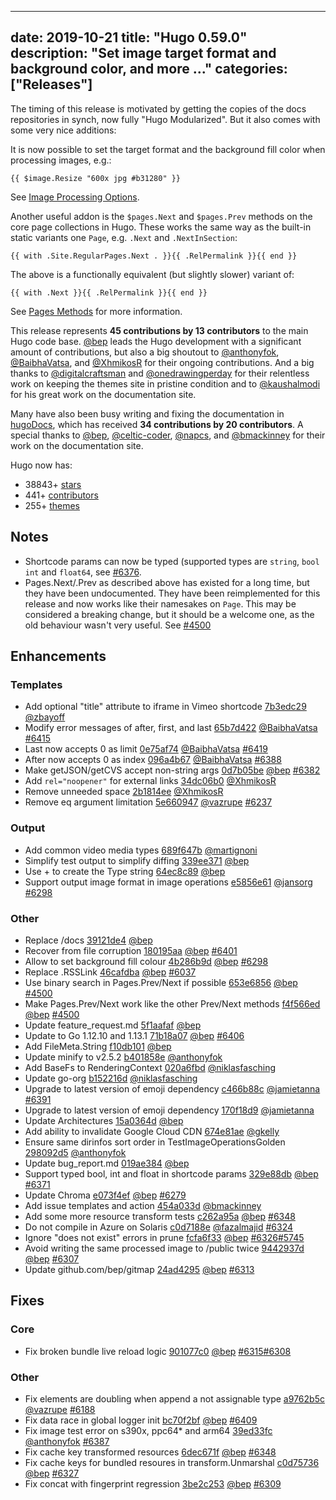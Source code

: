 
---
date: 2019-10-21
title: "Hugo 0.59.0"
description: "Set image target format and background color, and more ..."
categories: ["Releases"]
---

The timing of this release is motivated by getting the copies of the docs repositories in synch, now fully "Hugo Modularized". But it also comes with some very nice additions:

It is now possible to set the target format and the background fill color when processing images, e.g.:

```
{{ $image.Resize "600x jpg #b31280" }}
```

See [Image Processing Options](https://gohugo.io/content-management/image-processing/#image-processing-options).

Another useful addon is the `$pages.Next` and `$pages.Prev` methods on the core page collections in Hugo. These works the same way as the built-in static variants one `Page`, e.g. `.Next` and `.NextInSection`:

```
{{ with .Site.RegularPages.Next . }}{{ .RelPermalink }}{{ end }}
```

The above is a functionally equivalent (but slightly slower) variant of:

```
{{ with .Next }}{{ .RelPermalink }}{{ end }}
```

See [Pages Methods](https://gohugo.io/variables/pages/) for more information.


This release represents **45 contributions by 13 contributors** to the main Hugo code base. [@bep](https://github.com/bep) leads the Hugo development with a significant amount of contributions, but also a big shoutout to [@anthonyfok](https://github.com/anthonyfok), [@BaibhaVatsa](https://github.com/BaibhaVatsa), and [@XhmikosR](https://github.com/XhmikosR) for their ongoing contributions.
And a big thanks to [@digitalcraftsman](https://github.com/digitalcraftsman) and [@onedrawingperday](https://github.com/onedrawingperday) for their relentless work on keeping the themes site in pristine condition and to [@kaushalmodi](https://github.com/kaushalmodi) for his great work on the documentation site.

Many have also been busy writing and fixing the documentation in [hugoDocs](https://github.com/gohugoio/hugoDocs), 
which has received **34 contributions by 20 contributors**. A special thanks to [@bep](https://github.com/bep), [@celtic-coder](https://github.com/celtic-coder), [@napcs](https://github.com/napcs), and [@bmackinney](https://github.com/bmackinney) for their work on the documentation site.


Hugo now has:

* 38843+ [stars](https://github.com/gohugoio/hugo/stargazers)
* 441+ [contributors](https://github.com/gohugoio/hugo/graphs/contributors)
* 255+ [themes](http://themes.gohugo.io/)

## Notes


* Shortcode params can now be typed (supported types are `string`, `bool` `int` and `float64`, see [#6376](https://github.com/gohugoio/hugo/pull/6376).
* Pages.Next/.Prev as described above has existed for a long time, but they have been undocumented. They have been reimplemented for this release and now works like their namesakes on `Page`. This may be considered a breaking change, but it should be a welcome one, as the old behaviour wasn't very useful. See [#4500](https://github.com/gohugoio/hugo/issues/4500)

## Enhancements

### Templates

* Add optional "title" attribute to iframe in Vimeo shortcode [7b3edc29](https://github.com/gohugoio/hugo/commit/7b3edc293144dd450e87ca32f238221c21eb1b47) [@zbayoff](https://github.com/zbayoff) 
* Modify error messages of after, first, and last [65b7d422](https://github.com/gohugoio/hugo/commit/65b7d4221b90445bfc089873092411cf7e322933) [@BaibhaVatsa](https://github.com/BaibhaVatsa) [#6415](https://github.com/gohugoio/hugo/issues/6415)
* Last now accepts 0 as limit [0e75af74](https://github.com/gohugoio/hugo/commit/0e75af74db30259ec355a7b79a1e257d5fe00eef) [@BaibhaVatsa](https://github.com/BaibhaVatsa) [#6419](https://github.com/gohugoio/hugo/issues/6419)
* After now accepts 0 as index [096a4b67](https://github.com/gohugoio/hugo/commit/096a4b67b98259dabff5ebfbfd879a41999a1ed2) [@BaibhaVatsa](https://github.com/BaibhaVatsa) [#6388](https://github.com/gohugoio/hugo/issues/6388)
* Make getJSON/getCVS accept non-string args [0d7b05be](https://github.com/gohugoio/hugo/commit/0d7b05be4cb2391cbd280f6109c01ec2d3d7e0c6) [@bep](https://github.com/bep) [#6382](https://github.com/gohugoio/hugo/issues/6382)
* Add `rel="noopener"` for external links [34dc06b0](https://github.com/gohugoio/hugo/commit/34dc06b032741abac342d7a2a77510ded9b72ae8) [@XhmikosR](https://github.com/XhmikosR) 
* Remove unneeded space [2b1814ee](https://github.com/gohugoio/hugo/commit/2b1814ee580f3149f9fe0a4cf30b754bac9f0c90) [@XhmikosR](https://github.com/XhmikosR) 
* Remove eq argument limitation [5e660947](https://github.com/gohugoio/hugo/commit/5e660947757023434dd7a1ec8b8239c0577fd501) [@vazrupe](https://github.com/vazrupe) [#6237](https://github.com/gohugoio/hugo/issues/6237)

### Output

* Add common video media types [689f647b](https://github.com/gohugoio/hugo/commit/689f647baf96af078186f0cdc45199f7d0995d22) [@martignoni](https://github.com/martignoni) 
* Simplify test output to simplify diffing [339ee371](https://github.com/gohugoio/hugo/commit/339ee37143ca5a6bb22bbc1b0468d785f450cfb7) [@bep](https://github.com/bep) 
* Use + to create the Type string [64ec8c89](https://github.com/gohugoio/hugo/commit/64ec8c89049461c4731b23c491fb41e00a09a8b2) [@bep](https://github.com/bep) 
* Support output image format in image operations [e5856e61](https://github.com/gohugoio/hugo/commit/e5856e61d88ef5149582851b00e06b5b93dce9f8) [@jansorg](https://github.com/jansorg) [#6298](https://github.com/gohugoio/hugo/issues/6298)

### Other

* Replace /docs [39121de4](https://github.com/gohugoio/hugo/commit/39121de4d991bdcf5f202da4d8d81a8ac6c149fc) [@bep](https://github.com/bep) 
* Recover from file corruption [180195aa](https://github.com/gohugoio/hugo/commit/180195aa342777fece1b29a08ec89456d7996c61) [@bep](https://github.com/bep) [#6401](https://github.com/gohugoio/hugo/issues/6401)
* Allow to set background fill colour [4b286b9d](https://github.com/gohugoio/hugo/commit/4b286b9d2722909d0682e50eeecdfe16c1f47fd8) [@bep](https://github.com/bep) [#6298](https://github.com/gohugoio/hugo/issues/6298)
* Replace .RSSLink [46cafdba](https://github.com/gohugoio/hugo/commit/46cafdbaca13866f32db04c0cc28374e30ec5914) [@bep](https://github.com/bep) [#6037](https://github.com/gohugoio/hugo/issues/6037)
* Use binary search in Pages.Prev/Next if possible [653e6856](https://github.com/gohugoio/hugo/commit/653e6856ea1cfc60cc16733807d23b302dbe4bd5) [@bep](https://github.com/bep) [#4500](https://github.com/gohugoio/hugo/issues/4500)
* Make Pages.Prev/Next work like the other Prev/Next methods [f4f566ed](https://github.com/gohugoio/hugo/commit/f4f566edf4bd6a590cf9cdbd5cfc0026ecd93b14) [@bep](https://github.com/bep) [#4500](https://github.com/gohugoio/hugo/issues/4500)
* Update feature_request.md [5f1aafaf](https://github.com/gohugoio/hugo/commit/5f1aafafb40299bb4c8aebf71e05843431eb84c5) [@bep](https://github.com/bep) 
* Update to Go 1.12.10 and 1.13.1 [71b18a07](https://github.com/gohugoio/hugo/commit/71b18a0786894893eafa01263a0915149ed303ec) [@bep](https://github.com/bep) [#6406](https://github.com/gohugoio/hugo/issues/6406)
* Add FileMeta.String [f10db101](https://github.com/gohugoio/hugo/commit/f10db101a18f5cad332c9398136f77e35a169d52) [@bep](https://github.com/bep) 
* Update minify to v2.5.2 [b401858e](https://github.com/gohugoio/hugo/commit/b401858ebd346c433dd69a260eba7098bded5a30) [@anthonyfok](https://github.com/anthonyfok) 
* Add BaseFs to RenderingContext [020a6fbd](https://github.com/gohugoio/hugo/commit/020a6fbd7f6996ed84d80ba6c37fe0d8c2536806) [@niklasfasching](https://github.com/niklasfasching) 
* Update go-org [b152216d](https://github.com/gohugoio/hugo/commit/b152216d5c8adbf1bfa4c6fb7b2a50b6866c685e) [@niklasfasching](https://github.com/niklasfasching) 
* Upgrade to latest version of emoji dependency [c466b88c](https://github.com/gohugoio/hugo/commit/c466b88c998bc99e5d26e41cb67d87e1d4b976f5) [@jamietanna](https://github.com/jamietanna) [#6391](https://github.com/gohugoio/hugo/issues/6391)
* Upgrade to latest version of emoji dependency [170f18d9](https://github.com/gohugoio/hugo/commit/170f18d9352d39213170dd9d5e947eb45854c84b) [@jamietanna](https://github.com/jamietanna) 
* Update Architectures [15a0364d](https://github.com/gohugoio/hugo/commit/15a0364d39741da34b8661f9a8386b54016049d6) [@bep](https://github.com/bep) 
* Add ability to invalidate Google Cloud CDN [674e81ae](https://github.com/gohugoio/hugo/commit/674e81ae8700bdd00d3e5e47ff930d42d25bc68b) [@gkelly](https://github.com/gkelly) 
* Ensure same dirinfos sort order in TestImageOperationsGolden [298092d5](https://github.com/gohugoio/hugo/commit/298092d516f623cc20051f506d460fb7625cdc84) [@anthonyfok](https://github.com/anthonyfok) 
* Update bug_report.md [019ae384](https://github.com/gohugoio/hugo/commit/019ae384835446266b951875aa0870d245382cf2) [@bep](https://github.com/bep) 
* Support typed bool, int and float in shortcode params [329e88db](https://github.com/gohugoio/hugo/commit/329e88db1f6d043d32c7083570773dccfd4f11fc) [@bep](https://github.com/bep) [#6371](https://github.com/gohugoio/hugo/issues/6371)
* Update Chroma [e073f4ef](https://github.com/gohugoio/hugo/commit/e073f4efb1345f6408000ef3f389873f8cf7179e) [@bep](https://github.com/bep) [#6279](https://github.com/gohugoio/hugo/issues/6279)
* Add issue templates and action [454a033d](https://github.com/gohugoio/hugo/commit/454a033dc5bc9b3db626fe1533d7e8494d79f472) [@bmackinney](https://github.com/bmackinney) 
* Add some more resource transform tests [c262a95a](https://github.com/gohugoio/hugo/commit/c262a95a5c5a9304c82b9d9e39701bc471916851) [@bep](https://github.com/bep) [#6348](https://github.com/gohugoio/hugo/issues/6348)
* Do not compile in Azure on Solaris [c0d7188e](https://github.com/gohugoio/hugo/commit/c0d7188ec85e7a4b61489e38896108d877f6d902) [@fazalmajid](https://github.com/fazalmajid) [#6324](https://github.com/gohugoio/hugo/issues/6324)
* Ignore "does not exist" errors in prune [fcfa6f33](https://github.com/gohugoio/hugo/commit/fcfa6f33bbebc128a3f9bc3162173bc3780c5f50) [@bep](https://github.com/bep) [#6326](https://github.com/gohugoio/hugo/issues/6326)[#5745](https://github.com/gohugoio/hugo/issues/5745)
* Avoid writing the same processed image to /public twice [9442937d](https://github.com/gohugoio/hugo/commit/9442937d82005b369780edcc557e0d15d6bf0bad) [@bep](https://github.com/bep) [#6307](https://github.com/gohugoio/hugo/issues/6307)
* Update github.com/bep/gitmap [24ad4295](https://github.com/gohugoio/hugo/commit/24ad4295718341dcae12b72bf52fef312d1036ed) [@bep](https://github.com/bep) [#6313](https://github.com/gohugoio/hugo/issues/6313)

## Fixes

### Core

* Fix broken bundle live reload logic [901077c0](https://github.com/gohugoio/hugo/commit/901077c0364eaf3fe4f997c3026aa18cfc7781ed) [@bep](https://github.com/bep) [#6315](https://github.com/gohugoio/hugo/issues/6315)[#6308](https://github.com/gohugoio/hugo/issues/6308)

### Other

* Fix elements are doubling when append a not assignable type [a9762b5c](https://github.com/gohugoio/hugo/commit/a9762b5c48054e036332eff541a8fd32e54ada13) [@vazrupe](https://github.com/vazrupe) [#6188](https://github.com/gohugoio/hugo/issues/6188)
* Fix data race in global logger init [bc70f2bf](https://github.com/gohugoio/hugo/commit/bc70f2bf123d94fc3226754ec9f1f44748e98162) [@bep](https://github.com/bep) [#6409](https://github.com/gohugoio/hugo/issues/6409)
* Fix image test error on s390x, ppc64* and arm64 [39ed33fc](https://github.com/gohugoio/hugo/commit/39ed33fcebcde91605e645fd28fd94020b442d97) [@anthonyfok](https://github.com/anthonyfok) [#6387](https://github.com/gohugoio/hugo/issues/6387)
* Fix cache key transformed resources [6dec671f](https://github.com/gohugoio/hugo/commit/6dec671fb930029e18ba9aa5135b3a27adcddb21) [@bep](https://github.com/bep) [#6348](https://github.com/gohugoio/hugo/issues/6348)
* Fix cache keys for bundled resoures in transform.Unmarshal [c0d75736](https://github.com/gohugoio/hugo/commit/c0d7573677e9726c14749ccd432dccb75e0d194d) [@bep](https://github.com/bep) [#6327](https://github.com/gohugoio/hugo/issues/6327)
* Fix concat with fingerprint regression [3be2c253](https://github.com/gohugoio/hugo/commit/3be2c25351b421a26ee1ff2a38cbab00280c0583) [@bep](https://github.com/bep) [#6309](https://github.com/gohugoio/hugo/issues/6309)
